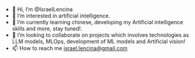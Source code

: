 - 👋 Hi, I’m @IsraelLencina
- 👀 I’m interested in artificial intelligence.
- 🌱 I’m currently learning chinese, developing my Artificial intelligence skills and more, stay tuned!.
- 💞️ I’m looking to collaborate on projects which involves technologies as LLM models, MLOps, development of ML models and Artificial vision!
- 📫 How to reach me israel.lencina@gmail.com

<!---
IsraelLencina/IsraelLencina is a ✨ special ✨ repository because its `README.md` (this file) appears on your GitHub profile.
You can click the Preview link to take a look at your changes.
--->
